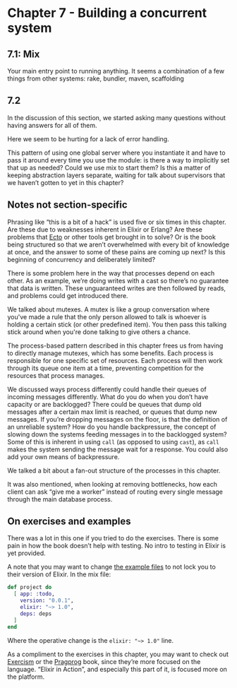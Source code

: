 # Chapter 7 - Building a concurrent system



## 7.1: Mix

Your main entry point to running anything. It seems a combination of a few things from other systems: rake, bundler, maven, scaffolding

## 7.2

In the discussion of this section, we started asking many questions without having answers for all of them.

Here we seem to be hurting for a lack of error handling.

This pattern of using one global server where you instantiate it and have to pass it around every time you use the module: is there a way to implicitly set that up as needed?
Could we use mix to start them? Is this a matter of keeping abstraction layers separate, waiting for talk about supervisors that we haven’t gotten to yet in this chapter?

## Notes not section-specific
Phrasing like “this is a bit of a hack” is used five or six times in this chapter. Are these due to weaknesses inherent in Elixir or Erlang? Are these problems that [Ecto](https://github.com/elixir-ecto/ecto) or other tools get brought in to solve? Or is the book being structured so that we aren’t overwhelmed with every bit of knowledge at once, and the answer to some of these pains are coming up next? Is this beginning of concurrency and deliberately limited?

There is some problem here in the way that processes depend on each other. As an example, we’re doing writes with a cast so there’s no guarantee that data is written. These unguaranteed writes are then followed by reads, and problems could get introduced there.

We talked about mutexes. A mutex is like a group conversation where you've made a rule that the only person allowed to talk is whoever is holding a certain stick (or other predefined item). You then pass this talking stick around when you're done talking to give others a chance.

The process-based pattern described in this chapter frees us from having to directly manage mutexes, which has some benefits.
Each process is responsible for one specific set of resources. Each process will then work through its queue one item at a time, preventing competition for the resources that process manages.

We discussed ways process differently could handle their queues of incoming messages differently. What do you do when you don’t have capacity or are backlogged? There could be queues that dump old messages after a certain max limit is reached, or queues that dump new messages. If you’re dropping messages on the floor, is that the definition of an unreliable system? How do you handle backpressure, the concept of slowing down the systems feeding messages in to the backlogged system? Some of this is inherent in using `call` (as opposed to using `cast`), as `call` makes the system sending the message wait for a response. You could also add your own means of backpressure.

We talked a bit about a fan-out structure of the processes in this chapter.

It was also mentioned, when looking at removing bottlenecks, how each client can ask “give me a worker” instead of routing every single message through the main database process.


## On exercises and examples

There was a lot in this one if you tried to do the exercises. There is some pain in how the book doesn’t help with testing. No intro to testing in Elixir is yet provided.

A note that you may want to change [the example files](https://github.com/sasa1977/elixir-in-action) to not lock you to their version of Elixir. In the mix file:

```elixir
def project do
  [ app: :todo,
    version: "0.0.1",
    elixir: "~> 1.0",
    deps: deps
  ]
end
```
Where the operative change is the `elixir: "~> 1.0"` line.


As a compliment to the exercises in this chapter, you may want to check out [Exercism](http://exercism.io) or the [Pragprog](https://pragprog.com/book/elixir/programming-elixir) book, since they’re more focused on the language. “Elixir in Action”, and especially this part of it, is focused more on the platform. 
